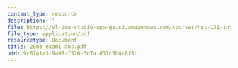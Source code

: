 ```yaml
---
content_type: resource
description: ''
file: https://ol-ocw-studio-app-qa.s3.amazonaws.com/courses/hst-131-introduction-to-neuroscience-fall-2005/9c8141a39a98f5163c7ad37c5b4c8f5c_2003_exam1_ans.pdf
file_type: application/pdf
resourcetype: Document
title: 2003_exam1_ans.pdf
uid: 9c8141a3-9a98-f516-3c7a-d37c5b4c8f5c
---
```

